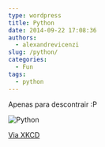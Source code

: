 ```yaml
---
type: wordpress
title: Python
date: 2014-09-22 17:08:36
authors:
  - alexandrevicenzi
slug: /python/
categories:
  - Fun
tags:
  - python
---
```


Apenas para descontrair :P

<img src="http://imgs.xkcd.com/comics/python.png" alt="Python" />

<a href="https://xkcd.com/353/">Via XKCD</a>